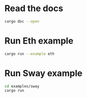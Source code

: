 # Read the docs
```bash
cargo doc --open
```

# Run Eth example
```bash
cargo run --example eth
```

# Run Sway example
```bash
cd examples/sway
cargo run
```
